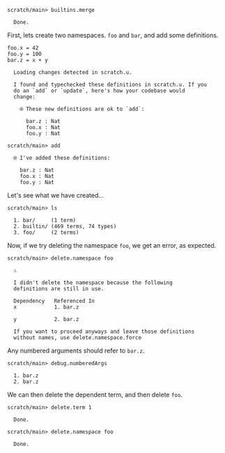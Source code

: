 ``` ucm
scratch/main> builtins.merge

  Done.

```

First, lets create two namespaces. `foo` and `bar`, and add some definitions.

``` unison
foo.x = 42
foo.y = 100
bar.z = x + y
```

``` ucm :added-by-ucm
  Loading changes detected in scratch.u.

  I found and typechecked these definitions in scratch.u. If you
  do an `add` or `update`, here's how your codebase would
  change:
  
    ⍟ These new definitions are ok to `add`:
    
      bar.z : Nat
      foo.x : Nat
      foo.y : Nat

```

``` ucm
scratch/main> add

  ⍟ I've added these definitions:
  
    bar.z : Nat
    foo.x : Nat
    foo.y : Nat

```

Let's see what we have created...

``` ucm
scratch/main> ls

  1. bar/     (1 term)
  2. builtin/ (469 terms, 74 types)
  3. foo/     (2 terms)

```

Now, if we try deleting the namespace `foo`, we get an error, as expected.

``` ucm :error
scratch/main> delete.namespace foo

  ⚠️
  
  I didn't delete the namespace because the following
  definitions are still in use.
  
  Dependency   Referenced In
  x            1. bar.z
               
  y            2. bar.z
  
  If you want to proceed anyways and leave those definitions
  without names, use delete.namespace.force

```

Any numbered arguments should refer to `bar.z`.

``` ucm
scratch/main> debug.numberedArgs

  1. bar.z
  2. bar.z

```

We can then delete the dependent term, and then delete `foo`.

``` ucm
scratch/main> delete.term 1

  Done.

scratch/main> delete.namespace foo

  Done.

```
